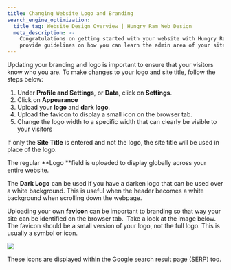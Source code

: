 ```yaml
---
title: Changing Website Logo and Branding
search_engine_optimization:
  title_tag: Website Design Overview | Hungry Ram Web Design
  meta_description: >-
    Congratulations on getting started with your website with Hungry Ram! We
    provide guidelines on how you can learn the admin area of your site.
---
```


Updating your branding and logo is important to ensure that your visitors know who you are. To make changes to your logo and site title, follow the steps below:

1. Under **Profile and Settings**, or **Data**, click on **Settings**.
2. Click on **Appearance**
3. Upload your **logo** and **dark logo**.
4. Upload the favicon to display a small icon on the browser tab.
5. Change the logo width to a specific width that can clearly be visible to your visitors

If only the **Site Title** is entered and not the logo, the site title will be used in place of the logo.

The regular \*\*Logo \*\*field is uploaded to display globally across your entire website.

The **Dark Logo** can be used if you have a darken logo that can be used over a white background. This is useful when the header becomes a white background when scrolling down the webpage.

Uploading your own **favicon** can be important to branding so that way your site can be identified on the browser tab.&nbsp; Take a look at the image below. The favicon should be a small version of your logo, not the full logo. This is usually a symbol or icon.

![](https://res.cloudinary.com/hungryram19/image/upload/v1647556980/hungryram/favicon-sample.jpg)

These icons are displayed within the Google search result page (SERP) too.&nbsp;
